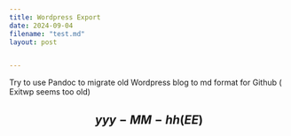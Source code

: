 ```yaml
---
title: Wordpress Export
date: 2024-09-04
filename: "test.md"
layout: post


---
```


Try to use Pandoc to migrate old Wordpress blog to md format for Github
( Exitwp seems too old)

## $$yyy-MM-hh (EE)$$

